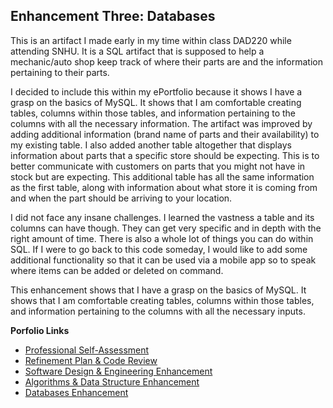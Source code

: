 ## Enhancement Three: Databases

This is an artifact I made early in my time within class DAD220 while attending SNHU. It is a SQL artifact that is supposed to help a mechanic/auto shop keep track of where their parts are and the information pertaining to their parts. 

I decided to include this within my ePortfolio because it shows I have a grasp on the basics of MySQL. It shows that I am comfortable creating tables, columns within those tables, and information pertaining to the columns with all the necessary information. The artifact was improved by adding additional information (brand name of parts and their availability) to my existing table. I also added another table altogether that displays information about parts that a specific store should be expecting. This is to better communicate with customers on parts that you might not have in stock but are expecting. This additional table has all the same information as the first table, along with information about what store it is coming from and when the part should be arriving to your location. 

I did not face any insane challenges. I learned the vastness a table and its columns can have though. They can get very specific and in depth with the right amount of time. There is also a whole lot of things you can do within SQL. If I were to go back to this code someday, I would like to add some additional functionality so that it can be used via a mobile app so to speak where items can be added or deleted on command.

This enhancement shows that I have a grasp on the basics of MySQL. It shows that I am comfortable creating tables, columns within those tables, and information pertaining to the columns with all the necessary inputs. 

**Porfolio Links**<br>
* [Professional Self-Assessment](https://dustynwe.github.io/index.html)<br>
* [Refinement Plan & Code Review](https://dustynwe.github.io/CodeReview.html)<br>
* [Software Design & Engineering Enhancement](https://dustynwe.github.io/EnhancementOne.html)<br>
* [Algorithms & Data Structure Enhancement](https://dustynwe.github.io/EnhancementTwo.html)<br>
* [Databases Enhancement](https://dustynwe.github.io/EnhancementThree.html)
